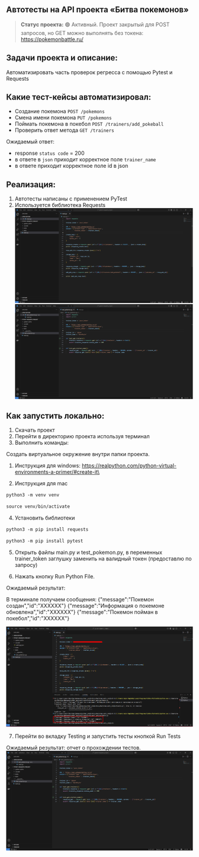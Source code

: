<h2>Автотесты на API проекта «Битва покемонов»</h2>

> **Статус проекта:**
> 🟢 Активный. Проект закрытый для POST запросов, но GET можно выполнять без токена: https://pokemonbattle.ru/

## Задачи проекта и описание:
Автоматизировать часть проверок регресса с помощью Pytest и Requests

## Какие тест-кейсы автоматизировал:
* Создание покемона `POST /pokemons`
* Смена имени покемона `PUT /pokemons`
* Поймать покемона в покебол `POST /trainers/add_pokeball`
* Проверить ответ метода `GET /trainers`

Ожидаемый ответ: 
* response `status code` = 200
* в ответе в `json` приходит корректное поле `trainer_name`
* в ответе приходит корректное поле id в json

## Реализация:

1. Автотесты написаны с применением PyTest
2. Используется библиотека Requests
![image](https://github.com/ValeryQA1911/Requests-Pytest-Atests/blob/main/static/main_p.png)
![image](https://github.com/ValeryQA1911/Requests-Pytest-Atests/blob/main/static/test_pok.png)


## Как запустить локально:
1. Скачать проект
2. Перейти в директорию проекта используя терминал
2. Выполнить команды:

Создать виртуальное окружение внутри папки проекта.
1. Инструкция для windows: https://realpython.com/python-virtual-environments-a-primer/#create-it\

2. Инструкция для mac

``` markdown
python3 -m venv venv
```

``` markdown
source venv/bin/activate
```

4. Установить библиотеки

``` markdown
python3 -m pip install requests
```

``` markdown
python3 -m pip install pytest
```
5. Открыть файлы main.py и test_pokemon.py, в переменных trainer_token заглушку заменить на валидный токен (предоставлю по запросу)

6. Нажать кнопку Run Python File.

Ожидаемый результат:

В терминале получаем сообщения:
{"message":"Покемон создан","id":"XXXXXX"}
{"message":"Информация о покемоне обновлена","id":"XXXXXX"}
{"message":"Покемон пойман в покебол","id":"XXXXXX"}

![image](https://github.com/ValeryQA1911/Requests-Pytest-Atests/blob/main/static/main_done.png)

7. Перейти во вкладку Testing и запустить тесты кнопкой Run Tests

Ожидаемый результат: отчет о прохождении тестов.
![image](https://github.com/ValeryQA1911/Requests-Pytest-Atests/blob/main/static/test_pok.png)
